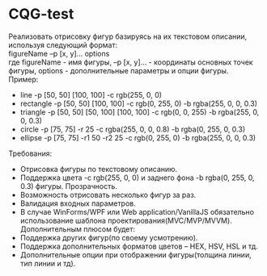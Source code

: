 # CQG-test
 Реализовать отрисовку фигур базируясь на их текстовом описании, используя следующий формат:   
figureName –p [x, y]... options  
где figureName - имя фигуры, –p [x, y]... - координаты основных точек фигуры, options - дополнительные параметры и опции фигуры.  
Пример: 
- line -p [50, 50] [100, 100] -c rgb(255, 0, 0) 
- rectangle -p [50, 50] [100, 100] -c rgb(0, 255, 0) -b rgba(255, 0, 0, 0.3) 
- triangle -p [50, 50] [50, 100] [100, 100] -c rgb(0, 0, 255) -b rgba(255, 0, 0, 0.3) 
- circle -p [75, 75] -r 25 -c rgba(255, 0, 0, 0.8) -b rgba(0, 255, 0, 0.3) 
- ellipse -p [75, 75] -r1 50 -r2 25 -c rgb(0, 255, 0) -b rgba(255, 0, 0, 0.3)  

Требования:
- Отрисовка фигуры по текстовому описанию.
- Поддержка цвета -c rgb(255, 0, 0) и заднего фона -b rgba(0, 255, 0, 0.3) фигуры. Прозрачность.
- Возможность отрисовать несколько фигур за раз.
- Валидация входных параметров.
- В случае WinForms/WPF или Web application/VanillaJS обязательно использование шаблона проектирования(MVC/MVP/MVVM).
Дополнительным плюсом будет:
- Поддержка других фигур(по своему усмотрению).
- Поддержка дополнительных форматов цветов – HEX, HSV, HSL и тд.
- Дополнительные опции при отображении фигуры(толщина линии, тип линии и тд).


